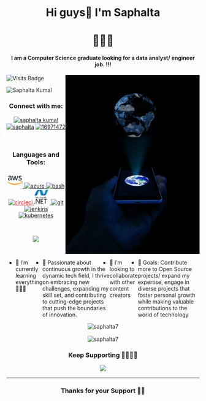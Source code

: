 <h1 align="center">Hi guys👋 I'm Saphalta </h1>
<h1 align='center'>👩🏽‍💻</h1>

<h4 align="center">I am a Computer Science graduate looking for a data analyst/ engineer job. !!!</h3>
<div class='flex-box'>
<img src="https://github.com/Saphalta7/Saphalta7/blob/main/ezgif.com-gif-maker.gif?raw=true" width='350' style='display: flex; flex:50%; float: right; flex-wrap: wrap; justify-content: space-between; width=100%, min-width:15%; margin:0;' align='right' >

   <ul style="display: flex; float: right; list-style-type: square;">
      <br>
<li>🔭 I’m currently learning everything 🧑🏻‍💻</li>
<li>🌱 Passionate about continuous growth in the dynamic tech field, I thrive on embracing new challenges, expanding my skill set, and contributing to cutting-edge projects that push the boundaries of innovation.</li>
<li>👯 I’m looking to collaborate with other content creators</li>
<li>🥅 Goals: Contribute more to Open Source projects/  expand my expertise, engage in diverse projects that foster personal growth while making valuable contributions to the world of technology</li>
</ul>   
</div>

![Visits Badge](https://badges.pufler.dev/visits/Saphalta7/Saphalta7)
<p align="left"> <img src="https://komarev.com/ghpvc/?username=Saphalta7&label=Profile%20views&color=09518B&style=round" alt="Saphalta Kumal" width='120'/> </p>


<h3 align="center">Connect with me:</h3>
<p align="center">
<a href="https://www.linkedin.com/in/saphalta-kumal-5496321a2/" target="blank"><img align="center" src="https://raw.githubusercontent.com/rahuldkjain/github-profile-readme-generator/master/src/images/icons/Social/linked-in-alt.svg" alt="saphalta kumal" height="30" width="40" /></a>
<a href="https://www.hackerrank.com/sbrai91" target="blank"><img align="center" src="https://raw.githubusercontent.com/rahuldkjain/github-profile-readme-generator/master/src/images/icons/Social/hackerrank.svg" alt="saphalta" height="30" width="40" /></a>
<a href="https://stackoverflow.com/users/18467777/saphalta" target="blank"><img align="center" src="https://raw.githubusercontent.com/rahuldkjain/github-profile-readme-generator/master/src/images/icons/Social/stack-overflow.svg" alt="16971472" height="30" width="40" /></a>
</p>
<br>

<h3 align="center">Languages and Tools:</h3>
<p align="center"> 
 <a href="https://aws.amazon.com" target="_blank" rel="noreferrer"> <img src="https://raw.githubusercontent.com/devicons/devicon/master/icons/amazonwebservices/amazonwebservices-original-wordmark.svg" alt="aws" width="40" height="40"/> </a> 
  <a href="https://azure.microsoft.com/en-in/" target="_blank" rel="noreferrer"> <img src="https://www.vectorlogo.zone/logos/microsoft_azure/microsoft_azure-icon.svg" alt="azure" width="40" height="40"/> </a> 
  <a href="https://www.gnu.org/software/bash/" target="_blank" rel="noreferrer"> <img src="https://www.vectorlogo.zone/logos/gnu_bash/gnu_bash-icon.svg" alt="bash" width="40" height="40"/> </a> 
  <a href="https://circleci.com" target="_blank" rel="noreferrer" style="color: red"/> <img src="https://www.vectorlogo.zone/logos/circleci/circleci-icon.svg" alt="circleci" width="40" height="40" > </a> 
  <a href="https://dotnet.microsoft.com/" target="_blank" rel="noreferrer"> <img src="https://raw.githubusercontent.com/devicons/devicon/master/icons/dot-net/dot-net-original-wordmark.svg" alt="dotnet" width="40" height="40"/> </a>
  <a href="https://git-scm.com/" target="_blank" rel="noreferrer"> <img src="https://www.vectorlogo.zone/logos/git-scm/git-scm-icon.svg" alt="git" width="40" height="40"/> </a> 
  <a href="https://www.jenkins.io" target="_blank" rel="noreferrer"> <img src="https://www.vectorlogo.zone/logos/jenkins/jenkins-icon.svg" alt="jenkins" width="40" height="40"/> </a>
  <a href="https://kubernetes.io" target="_blank" rel="noreferrer"> <img src="https://www.vectorlogo.zone/logos/kubernetes/kubernetes-icon.svg" alt="kubernetes" width="40" height="40"/> </a> 
</p>

<br>

<p align="center"><img src="https://github-readme-streak-stats.herokuapp.com/?user=Saphalta7&theme=blue-green"</p>
 <br/>
<p align="center"><img src="https://github-readme-stats.vercel.app/api/top-langs?username=saphalta7&show_icons=true&locale=en&layout=compact&title_color=28ea80&theme=blue-green" alt="saphalta7" width='350' height='200'></p>
<p align="center"><img align='center' src="https://github-readme-stats.vercel.app/api?username=saphalta7&show_icons=true&locale=en&title_color=28ea80&theme=blue-green" alt="saphalta7" width='450' height='300'></p>
 
<h3 align='center'>Keep Supporting 🤜🏻🤛🏻</h3>
<p align='center'><img src='https://github-profile-trophy.vercel.app/?username=Saphalta7&theme=onedark&column=8'></p>

---
<h3 align="center">Thanks for your Support 🙏🏻</h3>

